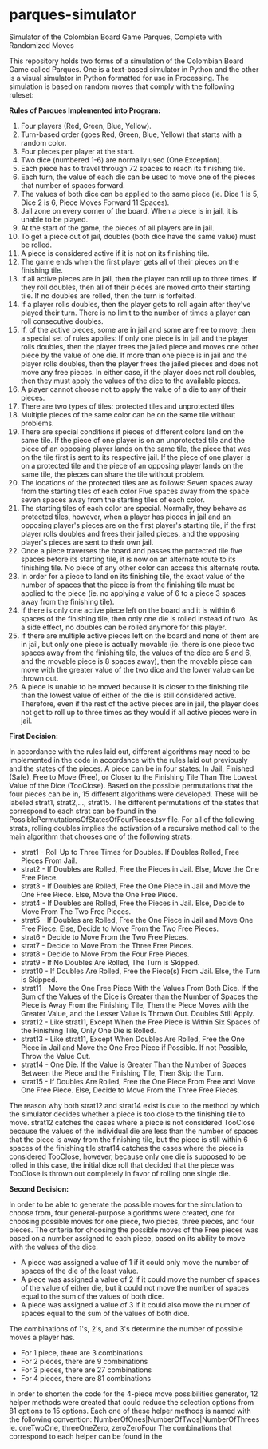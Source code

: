 # parques-simulator
Simulator of the Colombian Board Game Parques, Complete with Randomized Moves

This repository holds two forms of a simulation of the Colombian Board Game called Parques. One is a text-based simulator in Python and the other is a visual simulator in Python formatted for use in Processing. The simulation is based on random moves that comply with the following ruleset:



**Rules of Parques Implemented into Program:**
1. Four players (Red, Green, Blue, Yellow).
2. Turn-based order (goes Red, Green, Blue, Yellow) that starts with a random color.
3. Four pieces per player at the start.
4. Two dice (numbered 1-6) are normally used (One Exception).
5. Each piece has to travel through 72 spaces to reach its finishing tile.
6. Each turn, the value of each die can be used to move one of the pieces that number of spaces forward.
7. The values of both dice can be applied to the same piece (ie. Dice 1 is 5, Dice 2 is 6, Piece Moves Forward 11 Spaces).
8. Jail zone on every corner of the board. When a piece is in jail, it is unable to be played.
9. At the start of the game, the pieces of all players are in jail.
10. To get a piece out of jail, doubles (both dice have the same value) must be rolled.
12. A piece is considered active if it is not on its finishing tile.
13. The game ends when the first player gets all of their pieces on the finishing tile.
14. If all active pieces are in jail, then the player can roll up to three times. If they roll doubles, then all of their pieces are moved onto their starting tile. If no doubles are rolled, then the turn is forfeited.
15. If a player rolls doubles, then the player gets to roll again after they've played their turn. There is no limit to the number of times a player can roll consecutive doubles.
16. If, of the active pieces, some are in jail and some are free to move, then a special set of rules applies:
      If only one piece is in jail and the player rolls doubles, then the player frees the jailed piece and moves one other piece by the value of one die.
      If more than one piece is in jail and the player rolls doubles, then the player frees the jailed pieces and does not move any free pieces.
      In either case, if the player does not roll doubles, then they must apply the values of the dice to the available pieces.
17. A player cannot choose not to apply the value of a die to any of their pieces.
18. There are two types of tiles: protected tiles and unprotected tiles
19. Multiple pieces of the same color can be on the same tile without problems.
20. There are special conditions if pieces of different colors land on the same tile.
      If the piece of one player is on an unprotected tile and the piece of an opposing player lands on the same tile, the piece that was on the tile first is sent         to its respective jail.
      If the piece of one player is on a protected tile and the piece of an opposing player lands on the same tile, the pieces can share the tile without problem.
21. The locations of the protected tiles are as follows:
      Seven spaces away from the starting tiles of each color
      Five spaces away from the space seven spaces away from the starting tiles of each color.
22. The starting tiles of each color are special. Normally, they behave as protected tiles, however, when a player has pieces in jail and an opposing player's pieces are on the first player's starting tile, if the first player rolls doubles and frees their jailed pieces, and the opposing player's pieces are sent to their own jail.
23. Once a piece traverses the board and passes the protected tile five spaces before its starting tile, it is now on an alternate route to its finishing tile. No piece of any other color can access this alternate route.
24. In order for a piece to land on its finishing tile, the exact value of the number of spaces that the piece is from the finishing tile must be applied to the piece (ie. no applying a value of 6 to a piece 3 spaces away from the finishing tile).
25. If there is only one active piece left on the board and it is within 6 spaces of the finishing tile, then only one die is rolled instead of two. As a side effect, no doubles can be rolled anymore for this player.
26. If there are multiple active pieces left on the board and none of them are in jail, but only one piece is actually movable (ie. there is one piece two spaces away from the finishing tile, the values of the dice are 5 and 6, and the movable piece is 8 spaces away), then the movable piece can move with the greater value of the two dice and the lower value can be thrown out.
27. A piece is unable to be moved because it is closer to the finishing tile than the lowest value of either of the die is still considered active. Therefore, even if the rest of the active pieces are in jail, the player does not get to roll up to three times as they would if all active pieces were in jail.



**First Decision:**

In accordance with the rules laid out, different algorithms may need to be implemented in the code in accordance with the rules laid out previously and the states of the pieces. A piece can be in four states: In Jail, Finished (Safe), Free to Move (Free), or Closer to the Finishing Tile Than The Lowest Value of the Dice (TooClose). Based on the possible permutations that the four pieces can be in, 15 different algorithms were developed. These will be labeled strat1, strat2,..., strat15. The different permutations of the states that correspond to each strat can be found in the PossiblePermutationsOfStatesOfFourPieces.tsv file.
For all of the following strats, rolling doubles implies the activation of a recursive method call to the main algorithm that chooses one of the following strats:
- strat1 - Roll Up to Three Times for Doubles. If Doubles Rolled, Free Pieces From Jail.
- strat2 - If Doubles are Rolled, Free the Pieces in Jail. Else, Move the One Free Piece.
- strat3 - If Doubles are Rolled, Free the One Piece in Jail and Move the One Free Piece. Else, Move the One Free Piece.
- strat4 - If Doubles are Rolled, Free the Pieces in Jail. Else, Decide to Move From The Two Free Pieces.
- strat5 - If Doubles are Rolled, Free the One Piece in Jail and Move One Free Piece. Else, Decide to Move From the Two Free Pieces.
- strat6 - Decide to Move From the Two Free Pieces.
- strat7 - Decide to Move From the Three Free Pieces.
- strat8 - Decide to Move From the Four Free Pieces.
- strat9 - If No Doubles Are Rolled, The Turn is Skipped.
- strat10 - If Doubles Are Rolled, Free the Piece(s) From Jail. Else, the Turn is Skipped.
- strat11 - Move the One Free Piece With the Values From Both Dice. If the Sum of the Values of the Dice is Greater than the Number of Spaces the Piece is Away From the Finishing Tile, Then the Piece Moves with the Greater Value, and the Lesser Value is Thrown Out. Doubles Still Apply.
- strat12 - Like strat11, Except When the Free Piece is Within Six Spaces of the Finishing Tile, Only One Die is Rolled. 
- strat13 - Like strat11, Except When Doubles Are Rolled, Free the One Piece in Jail and Move the One Free Piece if Possible. If not Possible, Throw the Value Out.
- strat14 - One Die. If the Value is Greater Than the Number of Spaces Between the Piece and the Finishing Tile, Then Skip the Turn.
- strat15 - If Doubles Are Rolled, Free the One Piece From Free and Move One Free Piece. Else, Decide to Move From the Three Free Pieces.

The reason why both strat12 and strat14 exist is due to the method by which the simulator decides whether a piece is too close to the finishing tile to move. strat12 catches the cases where a piece is not considered TooClose because the values of the individual die are less than the number of spaces that the piece is away from the finishing tile, but the piece is still within 6 spaces of the finishing tile
strat14 catches the cases where the piece is considered TooClose, however, because only one die is supposed to be rolled in this case, the initial dice roll that decided that the piece was TooClose is thrown out completely in favor of rolling one single die.




**Second Decision:**

In order to be able to generate the possible moves for the simulation to choose from, four general-purpose algorithms were created, one for choosing possible moves for one piece, two pieces, three pieces, and four pieces. The criteria for choosing the possible moves of the Free pieces was based on a number assigned to each piece, based on its ability to move with the values of the dice. 
- A piece was assigned a value of 1 if it could only move the number of spaces of the die of the least value.
- A piece was assigned a value of 2 if it could move the number of spaces of the value of either die, but it could not move the number of spaces equal to the sum of the values of both dice.
- A piece was assigned a value of 3 if it could also move the number of spaces equal to the sum of the values of both dice.

The combinations of 1's, 2's, and 3's determine the number of possible moves a player has. 
- For 1 piece, there are 3 combinations
- For 2 pieces, there are 9 combinations
- For 3 pieces, there are 27 combinations
- For 4 pieces, there are 81 combinations

In order to shorten the code for the 4-piece move possibilities generator, 12 helper methods were created that could reduce the selection options from 81 options to 15 options. Each one of these helper methods is named with the following convention:
NumberOfOnes|NumberOfTwos|NumberOfThrees
ie. oneTwoOne, threeOneZero, zeroZeroFour
The combinations that correspond to each helper can be found in the 

